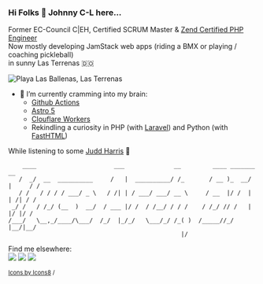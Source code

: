 ### Hi Folks 👋 Johnny C-L here...
Former EC-Council C|EH, Certified SCRUM Master & [Zend Certified PHP Engineer](https://www.zend-zce.com/en/yellow-pages/ZEND028318)  
Now mostly developing JamStack web apps (riding a BMX or playing / coaching pickleball)    
in sunny Las Terrenas :dominican_republic:

![Playa Las Ballenas, Las Terrenas](https://jchlu.d.pr/i/bAPpGS+)

- 🌱 I’m currently cramming into my brain:
  - [Github Actions](https://docs.github.com/en/actions)
  - [Astro 5](https://astro.build)
  - [Clouflare Workers](https://developers.cloudflare.com/workers/)
  - Rekindling a curiosity in PHP (with [Laravel](https://laravel.com)) and Python (with [FastHTML](https://fastht.ml))

While listening to some [Judd Harris](https://juddharris.com/) :musical_note:      

```
    ____                      ___              __         ____ _______       __
   /  _/  __  __________     /   |  __________/ /_       / __ )_  __/ |     / /
   / /   / / / / ___/ _ \   / /| | / ___/ ___/ __ \     / __  |/ /  | | /| / / 
 _/ /   / /_/ (__  )  __/  / ___ |/ /  / /__/ / / /    / /_/ // /   | |/ |/ /  
/___/   \__,_/____/\___/  /_/  |_/_/   \___/_/ /_( )  /_____//_/    |__/|__/   
                                                 |/                            
```
  
Find me elsewhere:  
[![](https://img.icons8.com/?size=60&id=43625&format=png&color=000000)](https://www.instagram.com/jchlu/)
[![](https://img.icons8.com/?size=60&id=44019&format=png&color=000000)](https://www.linkedin.com/in/jchlu/)
[![](https://img.icons8.com/?size=60&id=Le7iU7FQp7DF&format=png&color=000000)](https://bsky.app/profile/jch.lu/)



<sup>[Icons by Icons8](https://icons8.com/icons) /</sup>    
<!--
**jchlu/jchlu** is a ✨ _special_ ✨ repository because its `README.md` (this file) appears on your GitHub profile.

Here are some ideas to get you started:

- 🔭 I’m currently working on ...
- 🌱 I’m currently learning ...
- 👯 I’m looking to collaborate on ...
- 🤔 I’m looking for help with ...
- 💬 Ask me about ...
- 📫 How to reach me: ...
- 😄 Pronouns: ...
- ⚡ Fun fact: ...
-->
